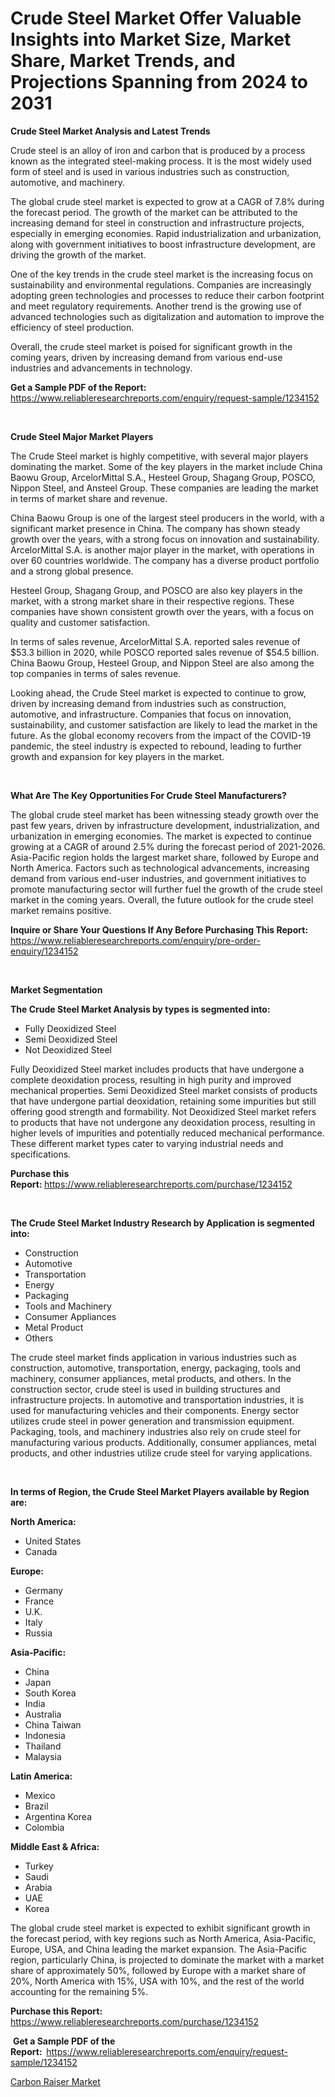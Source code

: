 <p><h1>Crude Steel Market Offer Valuable Insights into Market Size, Market Share, Market Trends, and Projections Spanning from 2024 to 2031</h1></p><p><strong>Crude Steel Market Analysis and Latest Trends</strong></p>
<p><p>Crude steel is an alloy of iron and carbon that is produced by a process known as the integrated steel-making process. It is the most widely used form of steel and is used in various industries such as construction, automotive, and machinery.</p><p>The global crude steel market is expected to grow at a CAGR of 7.8% during the forecast period. The growth of the market can be attributed to the increasing demand for steel in construction and infrastructure projects, especially in emerging economies. Rapid industrialization and urbanization, along with government initiatives to boost infrastructure development, are driving the growth of the market.</p><p>One of the key trends in the crude steel market is the increasing focus on sustainability and environmental regulations. Companies are increasingly adopting green technologies and processes to reduce their carbon footprint and meet regulatory requirements. Another trend is the growing use of advanced technologies such as digitalization and automation to improve the efficiency of steel production.</p><p>Overall, the crude steel market is poised for significant growth in the coming years, driven by increasing demand from various end-use industries and advancements in technology.</p></p>
<p><strong>Get a Sample PDF of the Report:&nbsp;</strong> <a href="https://www.reliableresearchreports.com/enquiry/request-sample/1234152">https://www.reliableresearchreports.com/enquiry/request-sample/1234152</a></p>
<p>&nbsp;</p>
<p><strong>Crude Steel Major Market Players</strong></p>
<p><p>The Crude Steel market is highly competitive, with several major players dominating the market. Some of the key players in the market include China Baowu Group, ArcelorMittal S.A., Hesteel Group, Shagang Group, POSCO, Nippon Steel, and Ansteel Group. These companies are leading the market in terms of market share and revenue.</p><p>China Baowu Group is one of the largest steel producers in the world, with a significant market presence in China. The company has shown steady growth over the years, with a strong focus on innovation and sustainability. ArcelorMittal S.A. is another major player in the market, with operations in over 60 countries worldwide. The company has a diverse product portfolio and a strong global presence.</p><p>Hesteel Group, Shagang Group, and POSCO are also key players in the market, with a strong market share in their respective regions. These companies have shown consistent growth over the years, with a focus on quality and customer satisfaction.</p><p>In terms of sales revenue, ArcelorMittal S.A. reported sales revenue of $53.3 billion in 2020, while POSCO reported sales revenue of $54.5 billion. China Baowu Group, Hesteel Group, and Nippon Steel are also among the top companies in terms of sales revenue.</p><p>Looking ahead, the Crude Steel market is expected to continue to grow, driven by increasing demand from industries such as construction, automotive, and infrastructure. Companies that focus on innovation, sustainability, and customer satisfaction are likely to lead the market in the future. As the global economy recovers from the impact of the COVID-19 pandemic, the steel industry is expected to rebound, leading to further growth and expansion for key players in the market.</p></p>
<p>&nbsp;</p>
<p><strong>What Are The Key Opportunities For Crude Steel Manufacturers?</strong></p>
<p><p>The global crude steel market has been witnessing steady growth over the past few years, driven by infrastructure development, industrialization, and urbanization in emerging economies. The market is expected to continue growing at a CAGR of around 2.5% during the forecast period of 2021-2026. Asia-Pacific region holds the largest market share, followed by Europe and North America. Factors such as technological advancements, increasing demand from various end-user industries, and government initiatives to promote manufacturing sector will further fuel the growth of the crude steel market in the coming years. Overall, the future outlook for the crude steel market remains positive.</p></p>
<p><strong>Inquire or Share Your Questions If Any Before Purchasing This Report:</strong> <a href="https://www.reliableresearchreports.com/enquiry/pre-order-enquiry/1234152">https://www.reliableresearchreports.com/enquiry/pre-order-enquiry/1234152</a></p>
<p>&nbsp;</p>
<p><strong>Market Segmentation</strong></p>
<p><strong>The Crude Steel Market Analysis by types is segmented into:</strong></p>
<p><ul><li>Fully Deoxidized Steel</li><li>Semi Deoxidized Steel</li><li>Not Deoxidized Steel</li></ul></p>
<p><p>Fully Deoxidized Steel market includes products that have undergone a complete deoxidation process, resulting in high purity and improved mechanical properties. Semi Deoxidized Steel market consists of products that have undergone partial deoxidation, retaining some impurities but still offering good strength and formability. Not Deoxidized Steel market refers to products that have not undergone any deoxidation process, resulting in higher levels of impurities and potentially reduced mechanical performance. These different market types cater to varying industrial needs and specifications.</p></p>
<p><strong>Purchase this Report:&nbsp;</strong><a href="https://www.reliableresearchreports.com/purchase/1234152">https://www.reliableresearchreports.com/purchase/1234152</a></p>
<p>&nbsp;</p>
<p><strong>The Crude Steel Market Industry Research by Application is segmented into:</strong></p>
<p><ul><li>Construction</li><li>Automotive</li><li>Transportation</li><li>Energy</li><li>Packaging</li><li>Tools and Machinery</li><li>Consumer Appliances</li><li>Metal Product</li><li>Others</li></ul></p>
<p><p>The crude steel market finds application in various industries such as construction, automotive, transportation, energy, packaging, tools and machinery, consumer appliances, metal products, and others. In the construction sector, crude steel is used in building structures and infrastructure projects. In automotive and transportation industries, it is used for manufacturing vehicles and their components. Energy sector utilizes crude steel in power generation and transmission equipment. Packaging, tools, and machinery industries also rely on crude steel for manufacturing various products. Additionally, consumer appliances, metal products, and other industries utilize crude steel for varying applications.</p></p>
<p>&nbsp;</p>
<p><strong>In terms of Region, the Crude Steel Market Players available by Region are:</strong></p>
<p>
    <p> <strong> North America: </strong>
        <ul>
            <li>United States</li>
            <li>Canada</li>
        </ul>
        </p> 
    <p> <strong> Europe: </strong>
        <ul>
            <li>Germany</li>
            <li>France</li>
            <li>U.K.</li>
            <li>Italy</li>
            <li>Russia</li>
        </ul>
        </p> 
    <p> <strong> Asia-Pacific: </strong>
        <ul>
            <li>China</li>
            <li>Japan</li>
            <li>South Korea</li>
            <li>India</li>
            <li>Australia</li>
            <li>China Taiwan</li>
            <li>Indonesia</li>
            <li>Thailand</li>
            <li>Malaysia</li>
        </ul>
        </p> 
    <p> <strong> Latin America: </strong>
        <ul>
            <li>Mexico</li>
            <li>Brazil</li>
            <li>Argentina Korea</li>
            <li>Colombia</li>
        </ul>
        </p> 
    <p> <strong> Middle East & Africa: </strong>
        <ul>
            <li>Turkey</li>
            <li>Saudi</li>
            <li>Arabia</li>
            <li>UAE</li>
            <li>Korea</li>
        </ul>
    </p>
    </p>
<p><p>The global crude steel market is expected to exhibit significant growth in the forecast period, with key regions such as North America, Asia-Pacific, Europe, USA, and China leading the market expansion. The Asia-Pacific region, particularly China, is projected to dominate the market with a market share of approximately 50%, followed by Europe with a market share of 20%, North America with 15%, USA with 10%, and the rest of the world accounting for the remaining 5%.</p></p>
<p><strong>Purchase this Report: </strong><a href="https://www.reliableresearchreports.com/purchase/1234152">https://www.reliableresearchreports.com/purchase/1234152</a></p>
<p>&nbsp;<strong>Get a Sample PDF of the Report:&nbsp;&nbsp;</strong><a href="https://www.reliableresearchreports.com/enquiry/request-sample/1234152">https://www.reliableresearchreports.com/enquiry/request-sample/1234152</a></p>
<p><strong></strong></p>
<p><p><a href="https://gamy-alyssum-396.notion.site/Carbon-Raiser-Market-Research-Report-Forecasted-for-Period-from-2024-2031-by-Market-Type-Market--27567547d5934e32b78deb8ced4421b6">Carbon Raiser Market</a></p></p>